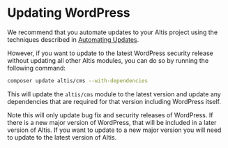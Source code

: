 # Updating WordPress

We recommend that you automate updates to your Altis project using the techniques described
in [Automating Updates](./automatic-updates.md).

However, if you want to update to the latest WordPress security release without updating all other Altis modules, you can do so by
running the following command:

```bash
composer update altis/cms --with-dependencies
```

This will update the `altis/cms` module to the latest version and update any dependencies that are required for that
version including WordPress itself.

Note this will only update bug fix and security releases of WordPress. If there is a new major version of WordPress, that will be
included in a later version of Altis. If you want to update to a new major version you will need to update to the latest version of
Altis.
